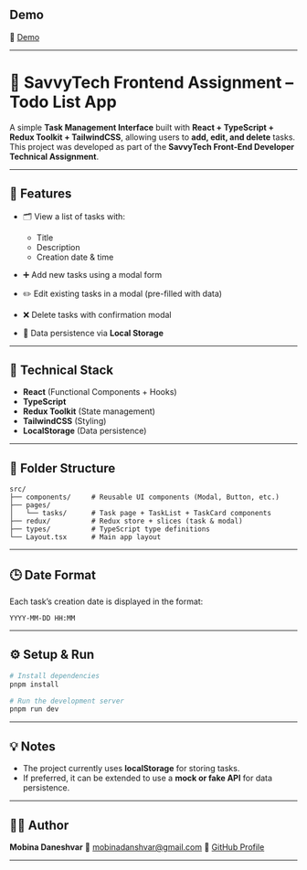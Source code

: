 ## Demo


📧 [Demo](https://vercel.com/mobinas-projects/todolist-task)

---

# 🧩 SavvyTech Frontend Assignment – Todo List App

A simple **Task Management Interface** built with **React + TypeScript + Redux Toolkit + TailwindCSS**, allowing users to **add, edit, and delete** tasks.
This project was developed as part of the **SavvyTech Front-End Developer Technical Assignment**.

---

## 🚀 Features

* 🗂️ View a list of tasks with:

  * Title
  * Description
  * Creation date & time
* ➕ Add new tasks using a modal form
* ✏️ Edit existing tasks in a modal (pre-filled with data)
* ❌ Delete tasks with confirmation modal
* 💾 Data persistence via **Local Storage**

---

## 🧠 Technical Stack

* **React** (Functional Components + Hooks)
* **TypeScript**
* **Redux Toolkit** (State management)
* **TailwindCSS** (Styling)
* **LocalStorage** (Data persistence)

---

## 🧩 Folder Structure

```
src/
├── components/     # Reusable UI components (Modal, Button, etc.)
├── pages/
│   └── tasks/      # Task page + TaskList + TaskCard components
├── redux/          # Redux store + slices (task & modal)
├── types/          # TypeScript type definitions
└── Layout.tsx      # Main app layout
```

---

## 🕒 Date Format

Each task’s creation date is displayed in the format:

```
YYYY-MM-DD HH:MM
```

---

## ⚙️ Setup & Run

```bash
# Install dependencies
pnpm install

# Run the development server
pnpm run dev
```

---

## 💡 Notes

* The project currently uses **localStorage** for storing tasks.
* If preferred, it can be extended to use a **mock or fake API** for data persistence.

---

## 👨‍💻 Author

**Mobina Daneshvar**
📧 [mobinadanshvar@gmail.com](mailto:mobinadanshvar@gmail.com)
🔗 [GitHub Profile](https://github.com/mobinadanshvarweb)

---




